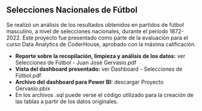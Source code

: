 ## Selecciones Nacionales de Fútbol

Se realizó un análisis de los resultados obtenidos en partidos de fútbol masculino, a nivel de selecciones nacionales, durante el período 1872-2022. 
Este proyecto fue presentado como parte de la evaluación para el curso Data Analytics de CoderHouse, aprobado con la máxima calificación.

- **Reporte sobre la recopilación, limpieza y análisis de los datos:** ver Selecciones de Fútbol - Juan José Gervasio.pdf
- **Vista del dashboard presentado:** ver Dashboard - Selecciones de Fútbol.pdf
- **Archivo del dashboard para Power BI:** descargar Proyecto Gervasio.pbix
- En los archivos .sql puede verse el código utilizado para la creación de las tablas a partir de los datos originales.
